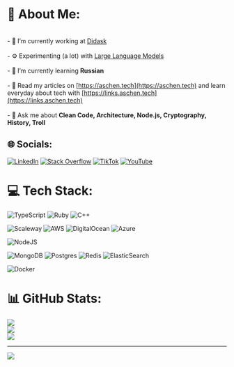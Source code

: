 # 💫 About Me:
<br>- 🔭 I’m currently working at [Didask](https://www.didask.com/) <br><br>- ⚙️ Experimenting (a lot) with [Large Language Models](https://gen-ai.fr/) <br><br>- 🌱 I’m currently learning **Russian**<br><br>- 📝 Read my articles on [https://aschen.tech](https://aschen.tech) and learn everyday about tech with  [https://links.aschen.tech](https://links.aschen.tech)<br><br>- 💬 Ask me about **Clean Code, Architecture, Node.js, Cryptography, History, Troll**<br>


## 🌐 Socials:
[![LinkedIn](https://img.shields.io/badge/LinkedIn-%230077B5.svg?logo=linkedin&logoColor=white)](https://linkedin.com/in/maretadrien) [![Stack Overflow](https://img.shields.io/badge/-Stackoverflow-FE7A16?logo=stack-overflow&logoColor=white)](https://stackoverflow.com/users/5422365) [![TikTok](https://img.shields.io/badge/TikTok-%23000000.svg?logo=TikTok&logoColor=white)](https://tiktok.com/@rickastleyofficial) [![YouTube](https://img.shields.io/badge/YouTube-%23FF0000.svg?logo=YouTube&logoColor=white)](https://youtube.com/c/UCuAXFkgsw1L7xaCfnd5JJOw) 

# 💻 Tech Stack:
![TypeScript](https://img.shields.io/badge/typescript-%23007ACC.svg?style=for-the-badge&logo=typescript&logoColor=white) ![Ruby](https://img.shields.io/badge/ruby-%23CC342D.svg?style=for-the-badge&logo=ruby&logoColor=white) ![C++](https://img.shields.io/badge/c++-%2300599C.svg?style=for-the-badge&logo=c%2B%2B&logoColor=white) 

![Scaleway](https://img.shields.io/badge/SCALEWAY-%234f0599.svg?style=for-the-badge&logo=scaleway&logoColor=white) ![AWS](https://img.shields.io/badge/AWS-%23FF9900.svg?style=for-the-badge&logo=amazon-aws&logoColor=white) ![DigitalOcean](https://img.shields.io/badge/DigitalOcean-%230167ff.svg?style=for-the-badge&logo=digitalOcean&logoColor=white) ![Azure](https://img.shields.io/badge/azure-%230072C6.svg?style=for-the-badge&logo=azure-devops&logoColor=white) 

![NodeJS](https://img.shields.io/badge/node.js-6DA55F?style=for-the-badge&logo=node.js&logoColor=white)

![MongoDB](https://img.shields.io/badge/MongoDB-%234ea94b.svg?style=for-the-badge&logo=mongodb&logoColor=white) ![Postgres](https://img.shields.io/badge/postgres-%23316192.svg?style=for-the-badge&logo=postgresql&logoColor=white) ![Redis](https://img.shields.io/badge/redis-%23DD0031.svg?style=for-the-badge&logo=redis&logoColor=white) ![ElasticSearch](https://img.shields.io/badge/-ElasticSearch-005571?style=for-the-badge&logo=elasticsearch) 

![Docker](https://img.shields.io/badge/docker-%230db7ed.svg?style=for-the-badge&logo=docker&logoColor=white)
# 📊 GitHub Stats:
![](https://github-readme-stats.vercel.app/api?username=aschen&theme=gotham&hide_border=false&include_all_commits=true&count_private=true)<br/>
![](https://github-readme-streak-stats.herokuapp.com/?user=aschen&theme=gotham&hide_border=false)<br/>
![](https://github-readme-stats.vercel.app/api/top-langs/?username=aschen&theme=gotham&hide_border=false&include_all_commits=true&count_private=true&layout=compact)

---
[![](https://visitcount.itsvg.in/api?id=aschen&icon=0&color=0)](https://visitcount.itsvg.in)

<!-- Proudly created with GPRM ( https://gprm.itsvg.in ) -->
